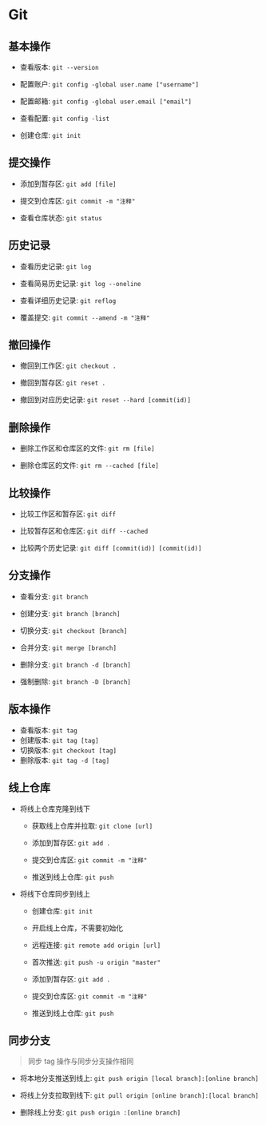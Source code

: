 # Git

## 基本操作

- 查看版本: `git --version`

- 配置账户: `git config -global user.name ["username"]`

- 配置邮箱: `git config -global user.email ["email"]`

- 查看配置: `git config -list`

- 创建仓库: `git init`

## 提交操作

- 添加到暂存区: `git add [file]`

- 提交到仓库区: `git commit -m "注释"`

- 查看仓库状态: `git status`

## 历史记录

- 查看历史记录: `git log`

- 查看简易历史记录: `git log --oneline`

- 查看详细历史记录: `git reflog`

- 覆盖提交: `git commit --amend -m "注释"`

## 撤回操作

- 撤回到工作区: `git checkout .`

- 撤回到暂存区: `git reset .`

- 撤回到对应历史记录: `git reset --hard [commit(id)]`

## 删除操作

- 删除工作区和仓库区的文件: `git rm [file]`

- 删除仓库区的文件: `git rm --cached [file]`

## 比较操作

- 比较工作区和暂存区: `git diff`

- 比较暂存区和仓库区: `git diff --cached`

- 比较两个历史记录: `git diff [commit(id)] [commit(id)]`

## 分支操作

- 查看分支: `git branch`

- 创建分支: `git branch [branch]`

- 切换分支: `git checkout [branch]`

- 合并分支: `git merge [branch]`

- 删除分支: `git branch -d [branch]`

- 强制删除: `git branch -D [branch]`

## 版本操作

- 查看版本: `git tag`
- 创建版本: `git tag [tag]`
- 切换版本: `git checkout [tag]`
- 删除版本: `git tag -d [tag]`

## 线上仓库

- 将线上仓库克隆到线下

  - 获取线上仓库并拉取: `git clone [url]`

  - 添加到暂存区: `git add .`

  - 提交到仓库区: `git commit -m "注释"`

  - 推送到线上仓库: `git push`

- 将线下仓库同步到线上

  - 创建仓库: `git init`

  - 开启线上仓库，不需要初始化

  - 远程连接: `git remote add origin [url]`

  - 首次推送: `git push -u origin "master"`

  - 添加到暂存区: `git add .`

  - 提交到仓库区: `git commit -m "注释"`

  - 推送到线上仓库: `git push`

## 同步分支

> 同步 tag 操作与同步分支操作相同

- 将本地分支推送到线上: `git push origin [local branch]:[online branch]`

- 将线上分支拉取到线下: `git pull origin [online branch]:[local branch]`

- 删除线上分支: `git push origin :[online branch]`
